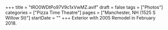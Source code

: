 +++
title = "tRO0WDtPo97V9c1xVwMZ.avif"
draft = false
tags = ["Photos"]
categories = ["Pizza Time Theatre"]
pages = ["Manchester, NH (1525 S Willow St)"]
startDate = ""
+++
Exterior with 2005 Remodel in February 2018.
